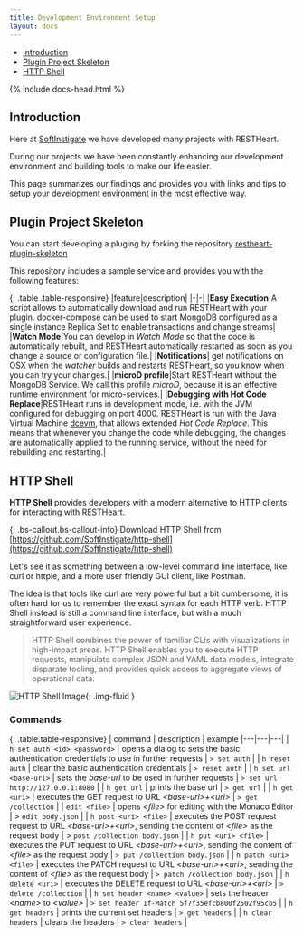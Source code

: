 ```yaml
---
title: Development Environment Setup
layout: docs
---
```


<div markdown="1" class="d-none d-xl-block col-xl-2 order-last bd-toc">

* [Introduction](#introduction)
* [Plugin Project Skeleton](#plugin-project-skeleton)
* [HTTP Shell](#http-shell)

</div>
<div markdown="1" class="col-12 col-md-9 col-xl-8 py-md-3 bd-content">

{% include docs-head.html %}

## Introduction

Here at [SoftInstigate](https://softinstigate.com) we have developed many projects with RESTHeart.

During our projects we have been constantly enhancing our development environment and building tools to make our life easier.

This page summarizes our findings and provides you with links and tips to setup your development environment in the most effective way.

## Plugin Project Skeleton

You can start developing a pluging by forking the repository [restheart-plugin-skeleton](https://github.com/SoftInstigate/restheart-plugin-skeleton)

This repository includes a sample service and provides you with the following features:

{: .table .table-responsive}
|feature|description|
|-|-|
|**Easy Execution**|A script allows to automatically download and run RESTHeart with your plugin. docker-compose can be used to start MongoDB configured as a single instance Replica Set to enable transactions and change streams|
|**Watch Mode**|You can develop in *Watch Mode* so that the code is automatically rebuilt, and RESTHeart automatically restarted as soon as you change a source or configuration file.|
|**Notifications**| get notifications on OSX when the *watcher* builds and restarts RESTHeart, so you know when you can try your changes.|
|**microD profile**|Start RESTHeart without the MongoDB Service. We call this profile *microD*, because it is an effective runtime environment for micro-services.|
|**Debugging with Hot Code Replace**|RESTHeart runs in development mode, i.e. with the JVM configured for debugging on port 4000. RESTHeart is run with the Java Virtual Machine [dcevm](http://dcevm.github.io), that allows extended *Hot Code Replace*. This means that whenever you change the code while debugging, the changes are automatically applied to the running service, without the need for rebuilding and restarting.|

## HTTP Shell

**HTTP Shell** provides developers with a modern alternative to HTTP clients for interacting with RESTHeart.

{: .bs-callout.bs-callout-info}
Download HTTP Shell from [https://github.com/SoftInstigate/http-shell](https://github.com/SoftInstigate/http-shell)

Let's see it as something between a low-level command line interface, like curl or httpie, and a more user friendly GUI client, like Postman.

The idea is that tools like curl are very powerful but a bit cumbersome, it is often hard for us to remember the exact syntax for each HTTP verb. HTTP Shell instead is still a command line interface, but with a much straightforward user experience.

> HTTP Shell combines the power of familiar CLIs with visualizations in high-impact areas. HTTP Shell enables you to execute HTTP requests, manipulate complex JSON and YAML data models, integrate disparate tooling, and provides quick access to aggregate views of operational data.


![HTTP Shell Image](https://github.com/SoftInstigate/http-shell/raw/master/plugins/plugin-client-default/images/httpshellImage.png){: .img-fluid }

### Commands

{: .table.table-responsive}
| command | description | example
|---|---|---|
| `h set auth <id> <password>` | opens a dialog to sets the basic authentication credentials to use in further requests | `> set auth` |
| `h reset auth` | clear the basic authentication credentials | `> reset auth` |
| `h set url <base-url>` | sets the *base-url* to be used in further requests | `> set url http://127.0.0.1:8080` |
| `h get url` | prints the base url | `> get url` |
| `h get <uri>` | executes the GET request to URL *&lt;base-url&gt;+&lt;uri&gt;* | `> get /collection` |
| `edit <file>` | opens *&lt;file&gt;* for editing with the Monaco Editor | > `edit body.json` |
| `h post <uri> <file>` | executes the POST request request to URL *&lt;base-url>+&lt;uri&gt;*, sending the content of *&lt;file&gt;* as the request body | > `post /collection body.json` |
| `h put <uri> <file>` | executes the PUT request to URL *&lt;base-url&gt;+&lt;uri&gt;*, sending the content of *&lt;file&gt;* as the request body | `> put /collection body.json` |
| `h patch <uri> <file>` | executes the PATCH request to URL *&lt;base-url&gt;+&lt;uri&gt;*, sending the content of *&lt;file&gt;* as the request body | `> patch /collection body.json` |
| `h delete <uri>` | executes the DELETE request to URL *&lt;base-url&gt;+&lt;uri&gt;* | `> delete /collection` |
| `h set header <name> <value>` | sets the header *&lt;name&gt;* to *&lt;value&gt;* | `> set header If-Match 5f7f35efcb800f2502f95cb5` |
| `h get headers` | prints the current set headers | `> get headers` |
| `h clear headers` | clears the headers | `> clear headers` |

